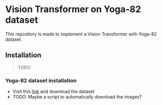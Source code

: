 # Vision Transformer on Yoga-82 dataset
This repository is made to implement a Vision Transformer with Yoga-82 dataset.

## Installation

> TODO

### Yoga-82 dataset installation

 - Visit this [link](https://sites.google.com/view/yoga-82/home) and download the dataset
 - *TODO*: Maybe a script to automatically download the images?
